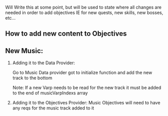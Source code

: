 Will Write this at some point, but will be used to state where all changes are needed in order to add objectives IE for new quests, new skills, new bosses, etc...

## How to add new content to Objectives



## New Music:

1. Adding it to the Data Provider:

    Go to Music Data provider got to initialize function and add the new track to the bottom

    Note: If a new Varp needs to be read for the new track it must be added to the end of musicVarpIndexs array

2. Adding it to the Objectives Provider:
Music Objectives will need to have any reqs for the music track added to it